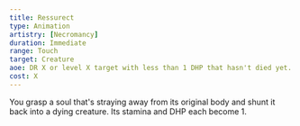 ```yaml
---
title: Ressurect
type: Animation
artistry: [Necromancy]
duration: Immediate
range: Touch
target: Creature
aoe: DR X or level X target with less than 1 DHP that hasn't died yet.
cost: X
---
```

You grasp a soul that's straying away from its original body and shunt it back into a dying creature. Its stamina and DHP each become 1.
